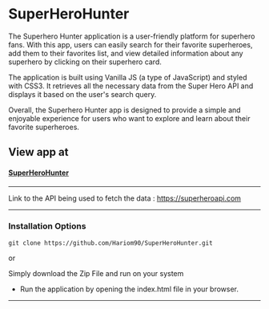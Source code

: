 # SuperHeroHunter

The Superhero Hunter application is a user-friendly platform for superhero fans. With this app, users can easily search for their favorite superheroes, add them to their favorites list, and view detailed information about any superhero by clicking on their superhero card.

The application is built using Vanilla JS (a type of JavaScript) and styled with CSS3. It retrieves all the necessary data from the Super Hero API and displays it based on the user's search query.

Overall, the Superhero Hunter app is designed to provide a simple and enjoyable experience for users who want to explore and learn about their favorite superheroes.


## View app at

#### [SuperHeroHunter](https://hariom90.github.io/SuperHeroHunter/)



<hr />

Link to the API being used to fetch the data : https://superheroapi.com 


<hr />

### Installation Options

```
git clone https://github.com/Hariom90/SuperHeroHunter.git
```
or

Simply download the Zip File and run on your system

- Run the application by opening the index.html file in your browser.
<hr />

